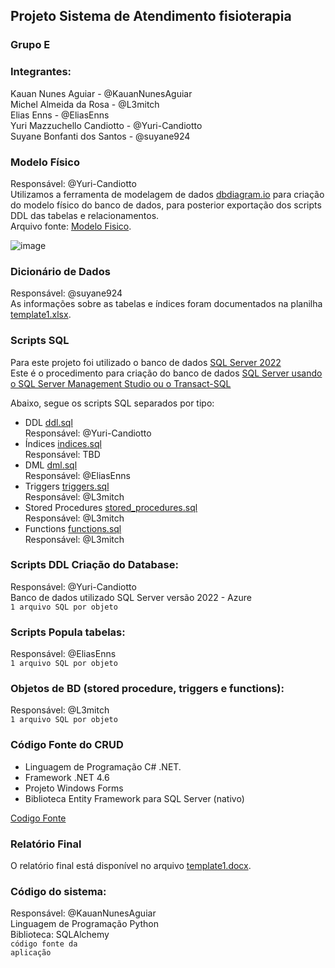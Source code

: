 ## Projeto Sistema de Atendimento fisioterapia

### Grupo E

### Integrantes:
Kauan Nunes Aguiar - @KauanNunesAguiar<br>
Michel Almeida da Rosa - @L3mitch<br>
Elias Enns - @EliasEnns<br>
Yuri Mazzuchello Candiotto - @Yuri-Candiotto<br>
Suyane Bonfanti dos Santos - @suyane924<br>



### Modelo Físico
Responsável: @Yuri-Candiotto<br>
Utilizamos a ferramenta de modelagem de dados [dbdiagram.io](https://dbdiagram.io/) para criação do modelo físico do banco de dados, para posterior exportação dos scripts DDL das tabelas e relacionamentos.<br>
Arquivo fonte: [Modelo Fisico](https://dbdiagram.io/d/6561325e3be1495787b1c71a).<br>

![image](https://github.com/jlsilva01/projeto_final_bd2_satc_2023/assets/484662/1fefa9fd-868c-4209-8cc5-d32cd73fa46d)

### Dicionário de Dados
Responsável: @suyane924<br>
As informações sobre as tabelas e índices foram documentados na planilha [template1.xlsx](dicionario_dados/template1.xlsx).

### Scripts SQL
Para este projeto foi utilizado o banco de dados [SQL Server 2022](https://www.microsoft.com/pt-br/sql-server/sql-server-downloads) <br>
Este é o procedimento para criação do banco de dados [SQL Server usando o SQL Server Management Studio ou o Transact-SQL](https://learn.microsoft.com/pt-br/sql/relational-databases/databases/create-a-database?view=sql-server-ver16) <br>

Abaixo, segue os scripts SQL separados por tipo:
+ DDL [ddl.sql](scripts_sql/ddl.sql)<br>
Responsável: @Yuri-Candiotto<br>
+ Índices [indices.sql](scripts_sql/indices.sql)<br>
Responsável: TBD<br>
+ DML [dml.sql](scripts_sql/dml.sql)<br>
Responsável: @EliasEnns<br>
+ Triggers [triggers.sql](scripts_sql/triggers.sql)<br>
Responsável: @L3mitch<br>
+ Stored Procedures [stored_procedures.sql](scripts_sql/stored_procedures.sql)<br>
Responsável: @L3mitch<br>
+ Functions [functions.sql](scripts_sql/functions.sql)<br>
Responsável: @L3mitch<br>


### Scripts DDL Criação do Database:
Responsável: @Yuri-Candiotto<br>
Banco de dados utilizado SQL Server versão 2022 - Azure<br>
<code>1 arquivo SQL por objeto</code>

### Scripts Popula tabelas:
Responsável: @EliasEnns<br>
<code>1 arquivo SQL por objeto</code>

### Objetos de BD (stored procedure, triggers e functions):
Responsável: @L3mitch<br>
<code>1 arquivo SQL por objeto</code>

### Código Fonte do CRUD
- Linguagem de Programação C# .NET.<br>
- Framework .NET 4.6
- Projeto Windows Forms
- Biblioteca Entity Framework para SQL Server (nativo)

[Codigo Fonte](fonte/)

### Relatório Final
O relatório final está disponível no arquivo [template1.docx](relatorio/template1.docx).

### Código do sistema:
Responsável: @KauanNunesAguiar<br>
Linguagem de Programação Python<br>
Biblioteca: SQLAlchemy<br>
<code>código fonte da aplicação</code>
